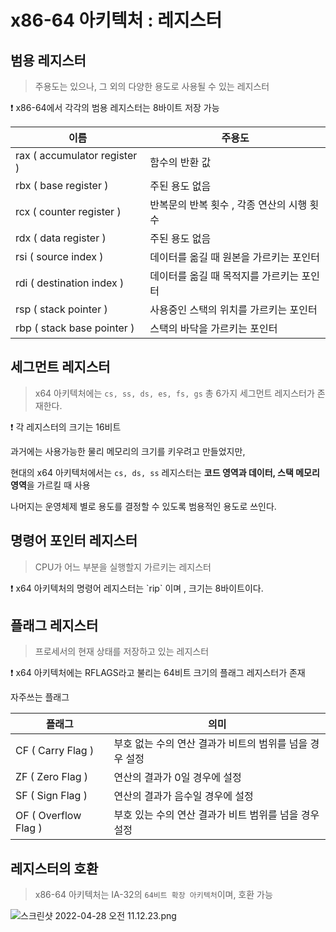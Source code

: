 # x86-64 아키텍처 : 레지스터

## 범용 레지스터

> 주용도는 있으나, 그 외의 다양한 용도로 사용될 수 있는 레지스터
> 

<aside>
❗ x86-64에서 각각의 범용 레지스터는 8바이트 저장 가능

</aside>

| 이름 | 주용도 |
| --- | --- |
| rax ( accumulator register ) | 함수의 반환 값 |
| rbx ( base register ) | 주된 용도 없음 |
| rcx ( counter register ) | 반복문의 반복 횟수 , 각종 연산의 시행 횟수 |
| rdx ( data register ) | 주된 용도 없음 |
| rsi ( source index ) | 데이터를 옮길 때 원본을 가르키는 포인터 |
| rdi ( destination index ) | 데이터를 옮길 때 목적지를 가르키는 포인터 |
| rsp ( stack pointer ) | 사용중인 스택의 위치를 가르키는 포인터 |
| rbp ( stack base pointer ) | 스택의 바닥을 가르키는 포인터 |

## 세그먼트 레지스터

> x64 아키텍처에는 `cs, ss, ds, es, fs, gs` 총 6가지 세그먼트 레지스터가 존재한다.
> 

<aside>
❗ 각 레지스터의 크기는 16비트

</aside>

과거에는 사용가능한 물리 메모리의 크기를 키우려고 만들었지만,

현대의 x64 아키텍처에서는 `cs, ds, ss` 레지스터는 **코드 영역과 데이터, 스택 메모리 영역**을 가르킬 때 사용

나머지는 운영체제 별로 용도를 결정할 수 있도록 범용적인 용도로 쓰인다.

## 명령어 포인터 레지스터

> CPU가 어느 부분을 실행할지 가르키는 레지스터
> 

<aside>
❗ x64 아키텍처의 명령어 레지스터는 `rip` 이며 , 크기는 8바이트이다.

</aside>

## 플래그 레지스터

> 프로세서의 현재 상태를 저장하고 있는 레지스터
> 

<aside>
❗ x64 아키텍처에는 RFLAGS라고 불리는 64비트 크기의 플래그 레지스터가 존재

</aside>

자주쓰는 플래그

| 플래그 | 의미 |
| --- | --- |
| CF ( Carry Flag ) | 부호 없는 수의 연산 결과가 비트의 범위를 넘을 경우 설정 |
| ZF ( Zero Flag ) | 연산의 결과가 0일 경우에 설정 |
| SF ( Sign Flag ) | 연산의 결과가 음수일 경우에 설정 |
| OF ( Overflow Flag ) | 부호 있는 수의 연산 결과가 비트 범위를 넘을 경우 설정 |

## 레지스터의 호환

> x86-64 아키텍처는 IA-32의 `64비트 확장 아키텍처`이며, 호환 가능
> 

![스크린샷 2022-04-28 오전 11.12.23.png](x86-64%20%E1%84%8B%E1%85%A1%E1%84%8F%E1%85%B5%E1%84%90%E1%85%A6%E1%86%A8%E1%84%8E%E1%85%A5%20%E1%84%85%E1%85%A6%E1%84%8C%E1%85%B5%E1%84%89%E1%85%B3%E1%84%90%E1%85%A5%204595fc19167c4382882a9d9cc097ac9a/%E1%84%89%E1%85%B3%E1%84%8F%E1%85%B3%E1%84%85%E1%85%B5%E1%86%AB%E1%84%89%E1%85%A3%E1%86%BA_2022-04-28_%E1%84%8B%E1%85%A9%E1%84%8C%E1%85%A5%E1%86%AB_11.12.23.png)